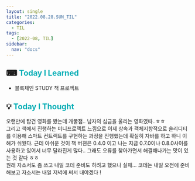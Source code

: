```yaml
---
layout: single
title: "2022.08.28.SUN_TIL"
categories:
  - TIL
tags:
  - [2022-08, TIL]
sidebar:
  nav: "docs"
---
```


## ⌨ <a style="color:#00adb5">Today I Learned</a>

- 블록체인 STUDY 책 프로젝트

## 💡 <a style="color:#00adb5">Today I Thought</a>

오랜만에 탑건 영화를 봤는데 개꿀잼.. 남자의 심금을 울리는 영화였따..ㅎㅎ<br>
그리고 책에서 진행하는 미니프로젝트 느낌으로 이제 상속과 객체지향적으로 솔리디티를 이용해 스마트 컨트랙트를 구현하는 과정을 진행했는데 확실히 자바를 하고 하니 이해가 쉬웠다. 근데 아쉬운 것이 책 버젼은 0.4.0 이고 나는 지금 0.7.0이나 0.8.0사이를 사용하고 있어서 너무 달라진게 많다.. 그래도 오류를 찾아가면서 해결해나가는 맛이 있는 것 같다 ㅎㅎ<br>
원래 자소서도 좀 쓰고 내일 코테 준비도 하려고 했으나 실패... 코테는 내일 오전에 준비해보고 자소서는 내일 저녁에 써서 내야겠다 !
